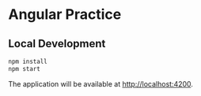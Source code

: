 # Angular Practice

## Local Development

```bash
npm install
npm start
```

The application will be available at [http://localhost:4200](http://localhost:4200).

